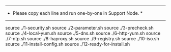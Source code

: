 *************************************************************
* Please copy each line and run one-by-one in Support Node. *
*************************************************************

source ./1-security.sh
source ./2-parameter.sh
source ./3-precheck.sh
source ./4-local-yum.sh
source ./5-dns.sh
source ./6-http-yum.sh
source ./7-ntp.sh
source ./8-haproxy.sh
source ./9-registry.sh
source ./10-iso.sh
source ./11-install-config.sh
source ./12-ready-for-install.sh
